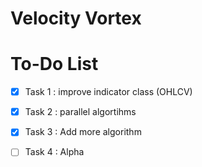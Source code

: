 # Velocity Vortex

# To-Do List

- [x] Task 1 : improve indicator class (OHLCV)
- [x] Task 2 : parallel algortihms
- [x] Task 3 : Add more algorithm  
- [ ] Task 4 : Alpha

